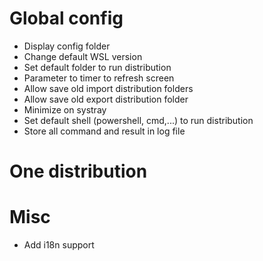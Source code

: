 # Global config


* Display config folder
* Change default WSL version
* Set default folder to run distribution
* Parameter to timer to refresh screen
* Allow save old import distribution folders
* Allow save old export distribution folder
* Minimize on systray
* Set default shell (powershell, cmd,...) to run distribution
* Store all command and result in log file



# One distribution

# Misc

* Add i18n support

